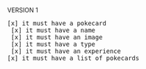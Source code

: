 VERSION 1
<pre>
[x] it must have a pokecard
 [x] it must have a name
 [x] it must have an image 
 [x] it must have a type 
 [x] it must have an experience
[x] it must have a list of pokecards
</pre>
